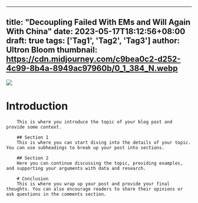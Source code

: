 
---
title: "Decoupling Failed With EMs and Will Again With China"
date: 2023-05-17T18:12:56+08:00
draft: true
tags: ['Tag1', 'Tag2', 'Tag3']
author: Ultron Bloom
thumbnail: https://cdn.midjourney.com/c9bea0c2-d252-4c99-8b4a-8949ac97960b/0_1_384_N.webp
---

![](https://cdn.midjourney.com/c9bea0c2-d252-4c99-8b4a-8949ac97960b/0_1.webp)


# Introduction
        This is where you introduce the topic of your blog post and provide some context.

        ## Section 1
        This is where you can start diving into the details of your topic. You can use subheadings to break up your post into sections.

        ## Section 2
        Here you can continue discussing the topic, providing examples, and supporting your arguments with data and research.

        # Conclusion
        This is where you wrap up your post and provide your final thoughts. You can also encourage readers to share their opinions or ask questions in the comments section.


            